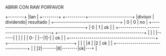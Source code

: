 ABRIR CON RAW PORFAVOR 
 
  +--------+
  |Ian     |
  +--------+
       +----------+----------------------+
       |divisor   | dividendo| resultado |
       +---------------------------------+
       |  0       |  0       |     no    |
       +--------------------------------------------+
       |  0       |      1   |   ok      |          |
       +--------------.-----------------------------+
+-------------------------------------------+
|      |          | |------| |           |  |
|      |   0-     | |--|1|-| |    ok     |  |
+-------------------------------------------+
   +---------------------------------+   |
   |   |  |4      |   |2     |    ok |   |
   +---------------------------------+   |
       |   |2|-------|8|--------|ok|---+ |
